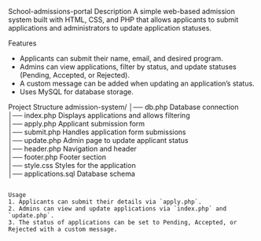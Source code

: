 School-admissions-portal
Description
A simple web-based admission system built with HTML, CSS, and PHP that allows applicants to submit applications and administrators to update application statuses.  

Features
- Applicants can submit their name, email, and desired program.  
- Admins can view applications, filter by status, and update statuses (Pending, Accepted, or Rejected).  
- A custom message can be added when updating an application’s status.  
- Uses MySQL for database storage.  

Project Structure
admission-system/
│── db.php                  Database connection  
│── index.php               Displays applications and allows filtering  
│── apply.php               Applicant submission form  
│── submit.php              Handles application form submissions  
│── update.php              Admin page to update applicant status  
│── header.php              Navigation and header  
│── footer.php              Footer section  
│── style.css               Styles for the application  
│── applications.sql        Database schema  
```

Usage
1. Applicants can submit their details via `apply.php`.  
2. Admins can view and update applications via `index.php` and `update.php`.  
3. The status of applications can be set to Pending, Accepted, or Rejected with a custom message.  
